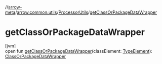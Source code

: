 //[arrow-meta](../../../index.md)/[arrow.common.utils](../index.md)/[ProcessorUtils](index.md)/[getClassOrPackageDataWrapper](get-class-or-package-data-wrapper.md)

# getClassOrPackageDataWrapper

[jvm]\
open fun [getClassOrPackageDataWrapper](get-class-or-package-data-wrapper.md)(classElement: [TypeElement](https://docs.oracle.com/javase/8/docs/api/javax/lang/model/element/TypeElement.html)): [ClassOrPackageDataWrapper](../-class-or-package-data-wrapper/index.md)

